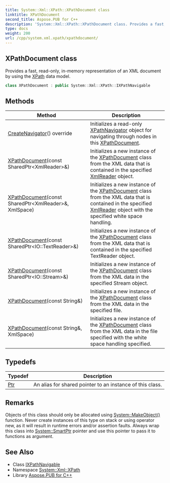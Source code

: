 ```yaml
---
title: System::Xml::XPath::XPathDocument class
linktitle: XPathDocument
second_title: Aspose.PUB for C++
description: 'System::Xml::XPath::XPathDocument class. Provides a fast, read-only, in-memory representation of an XML document by using the XPath data model in C++.'
type: docs
weight: 200
url: /cpp/system.xml.xpath/xpathdocument/
---
```

## XPathDocument class


Provides a fast, read-only, in-memory representation of an XML document by using the [XPath](../) data model.

```cpp
class XPathDocument : public System::Xml::XPath::IXPathNavigable
```

## Methods

| Method | Description |
| --- | --- |
| [CreateNavigator](./createnavigator/)() override | Initializes a read-only [XPathNavigator](../xpathnavigator/) object for navigating through nodes in this [XPathDocument](./). |
| [XPathDocument](./xpathdocument/)(const SharedPtr\<XmlReader\>\&) | Initializes a new instance of the [XPathDocument](./) class from the XML data that is contained in the specified [XmlReader](../../system.xml/xmlreader/) object. |
| [XPathDocument](./xpathdocument/)(const SharedPtr\<XmlReader\>\&, XmlSpace) | Initializes a new instance of the [XPathDocument](./) class from the XML data that is contained in the specified [XmlReader](../../system.xml/xmlreader/) object with the specified white space handling. |
| [XPathDocument](./xpathdocument/)(const SharedPtr\<IO::TextReader\>\&) | Initializes a new instance of the [XPathDocument](./) class from the XML data that is contained in the specified TextReader object. |
| [XPathDocument](./xpathdocument/)(const SharedPtr\<IO::Stream\>\&) | Initializes a new instance of the [XPathDocument](./) class from the XML data in the specified Stream object. |
| [XPathDocument](./xpathdocument/)(const String\&) | Initializes a new instance of the [XPathDocument](./) class from the XML data in the specified file. |
| [XPathDocument](./xpathdocument/)(const String\&, XmlSpace) | Initializes a new instance of the [XPathDocument](./) class from the XML data in the file specified with the white space handling specified. |
## Typedefs

| Typedef | Description |
| --- | --- |
| [Ptr](./ptr/) | An alias for shared pointer to an instance of this class. |
## Remarks



Objects of this class should only be allocated using [System::MakeObject()](../../system/makeobject/) function. Never create instances of this type on stack or using operator new, as it will result in runtime errors and/or assertion faults. Always wrap this class into [System::SmartPtr](../../system/smartptr/) pointer and use this pointer to pass it to functions as argument. 

## See Also

* Class [IXPathNavigable](../ixpathnavigable/)
* Namespace [System::Xml::XPath](../)
* Library [Aspose.PUB for C++](../../)
